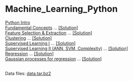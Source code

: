 # Machine_Learning_Python 

<a class="external reference" href="https://thln2ejz.github.io/Machine_Learning_Python/python_intro.html">Python Intro</a><br>
<a class="external reference" href="https://thln2ejz.github.io/Machine_Learning_Python/fundamental_concepts.html">Fundamental Concepts</a> ... <a class="external reference" href="https://thln2ejz.github.io/Machine_Learning_Python/fundamental_concepts_solution.py">[Solution]</a> <br>
<a class="external reference" href="https://thln2ejz.github.io/Machine_Learning_Python/feature_selection_extraction.html">Feature Selection & Extraction</a> ... <a class="external reference" href="https://thln2ejz.github.io/Machine_Learning_Python/feature_selection_extraction_solution.py">[Solution]</a>  <br>
<a class="external reference" href="https://thln2ejz.github.io/Machine_Learning_Python/unsupervised_learning.html">Clustering</a> ... <a class="external reference" href="https://thln2ejz.github.io/Machine_Learning_Python/unsupervised_learning_solution.py">[Solution]</a> <br>
<a class="external reference" href="https://thln2ejz.github.io/Machine_Learning_Python/supervised_learning_I.html">Supervised Learning I</a> ... <a class="external reference" href="https://thln2ejz.github.io/Machine_Learning_Python/supervised_learning_I_solution.py">[Solution]</a>  <br>
<a class="external reference" href="https://thln2ejz.github.io/Machine_Learning_Python/supervised_learning_II.html">Supervised Learning II (ANN, SVM, Complexity)</a> ... <a class="external reference" href="https://thln2ejz.github.io/Machine_Learning_Python/supervised_learning_II_solution.py">[Solution]</a>  <br>
<a class="external reference" href="https://thln2ejz.github.io/Machine_Learning_Python/regression_.html">Regression</a> ... <a class="external reference" href="https://thln2ejz.github.io/Machine_Learning_Python/regression_solution.py">[Solution]</a>  <br>
<a class="external reference" href="https://thln2ejz.github.io/Machine_Learning_Python/gaussian_processes.html">Gaussian processes for regression</a> ... <a class="external reference" href="https://thln2ejz.github.io/Machine_Learning_Python/gaussian_processes_solution.py">[Solution]</a>  <br>

<br>
Data files: <a class="external reference" href="https://thln2ejz.github.io/Machine_Learning_Python/data.tar.bz2">data.tar.bz2</a><br>



